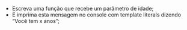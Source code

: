 * Escreva uma função que recebe um parâmetro de idade;
* E imprima esta mensagem no console com template literals dizendo “Você tem x anos”;